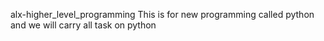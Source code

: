 alx-higher_level_programming
This is for new programming called python and we will carry all task on python
